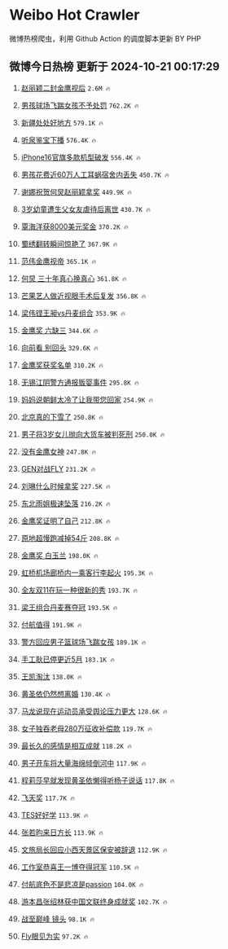 # Weibo Hot Crawler 



微博热榜爬虫，利用 Github Action 的调度脚本更新 BY PHP 


## 微博今日热榜 更新于 2024-10-21 00:17:29 
1. [赵丽颖二封金鹰视后](https://s.weibo.com/weibo?q=%E8%B5%B5%E4%B8%BD%E9%A2%96%E4%BA%8C%E5%B0%81%E9%87%91%E9%B9%B0%E8%A7%86%E5%90%8E&t=31&band_rank=1&Refer=top) `2.6M 🔥` 

1. [男孩球场飞踹女孩不予处罚](https://s.weibo.com/weibo?q=%23%E7%94%B7%E5%AD%A9%E7%90%83%E5%9C%BA%E9%A3%9E%E8%B8%B9%E5%A5%B3%E5%AD%A9%E4%B8%8D%E4%BA%88%E5%A4%84%E7%BD%9A%23&t=31&band_rank=2&Refer=top) `762.2K 🔥` 

1. [新疆处处好地方](https://s.weibo.com/weibo?q=%23%E6%96%B0%E7%96%86%E5%A4%84%E5%A4%84%E5%A5%BD%E5%9C%B0%E6%96%B9%23&t=31&band_rank=3&Refer=top) `579.1K 🔥` 

1. [听泉鉴宝下播](https://s.weibo.com/weibo?q=%E5%90%AC%E6%B3%89%E9%89%B4%E5%AE%9D%E4%B8%8B%E6%92%AD&t=31&band_rank=4&Refer=top) `576.4K 🔥` 

1. [iPhone16官旗多款机型破发](https://s.weibo.com/weibo?q=%23iPhone16%E5%AE%98%E6%97%97%E5%A4%9A%E6%AC%BE%E6%9C%BA%E5%9E%8B%E7%A0%B4%E5%8F%91%23&t=31&band_rank=5&Refer=top) `556.4K 🔥` 

1. [男孩花费近60万人工耳蜗宿舍内丢失](https://s.weibo.com/weibo?q=%23%E7%94%B7%E5%AD%A9%E8%8A%B1%E8%B4%B9%E8%BF%9160%E4%B8%87%E4%BA%BA%E5%B7%A5%E8%80%B3%E8%9C%97%E5%AE%BF%E8%88%8D%E5%86%85%E4%B8%A2%E5%A4%B1%23&t=31&band_rank=6&Refer=top) `450.7K 🔥` 

1. [谢娜祝贺何炅赵丽颖拿奖](https://s.weibo.com/weibo?q=%23%E8%B0%A2%E5%A8%9C%E7%A5%9D%E8%B4%BA%E4%BD%95%E7%82%85%E8%B5%B5%E4%B8%BD%E9%A2%96%E6%8B%BF%E5%A5%96%23&t=31&band_rank=7&Refer=top) `449.9K 🔥` 

1. [3岁幼童遭生父女友虐待后离世](https://s.weibo.com/weibo?q=%233%E5%B2%81%E5%B9%BC%E7%AB%A5%E9%81%AD%E7%94%9F%E7%88%B6%E5%A5%B3%E5%8F%8B%E8%99%90%E5%BE%85%E5%90%8E%E7%A6%BB%E4%B8%96%23&t=31&band_rank=8&Refer=top) `430.7K 🔥` 

1. [覃海洋获8000美元奖金](https://s.weibo.com/weibo?q=%23%E8%A6%83%E6%B5%B7%E6%B4%8B%E8%8E%B78000%E7%BE%8E%E5%85%83%E5%A5%96%E9%87%91%23&t=31&band_rank=9&Refer=top) `370.2K 🔥` 

1. [蜀绣翻转瞬间惊艳了](https://s.weibo.com/weibo?q=%23%E8%9C%80%E7%BB%A3%E7%BF%BB%E8%BD%AC%E7%9E%AC%E9%97%B4%E6%83%8A%E8%89%B3%E4%BA%86%23&t=31&band_rank=10&Refer=top) `367.9K 🔥` 

1. [范伟金鹰视帝](https://s.weibo.com/weibo?q=%23%E8%8C%83%E4%BC%9F%E9%87%91%E9%B9%B0%E8%A7%86%E5%B8%9D%23&t=31&band_rank=11&Refer=top) `365.1K 🔥` 

1. [何炅 三十年真心换真心](https://s.weibo.com/weibo?q=%E4%BD%95%E7%82%85%20%E4%B8%89%E5%8D%81%E5%B9%B4%E7%9C%9F%E5%BF%83%E6%8D%A2%E7%9C%9F%E5%BF%83&t=31&band_rank=12&Refer=top) `361.8K 🔥` 

1. [芒果艺人做近视眼手术后复发](https://s.weibo.com/weibo?q=%E8%8A%92%E6%9E%9C%E8%89%BA%E4%BA%BA%E5%81%9A%E8%BF%91%E8%A7%86%E7%9C%BC%E6%89%8B%E6%9C%AF%E5%90%8E%E5%A4%8D%E5%8F%91&t=31&band_rank=13&Refer=top) `356.8K 🔥` 

1. [梁伟铿王昶vs丹麦组合](https://s.weibo.com/weibo?q=%23%E6%A2%81%E4%BC%9F%E9%93%BF%E7%8E%8B%E6%98%B6vs%E4%B8%B9%E9%BA%A6%E7%BB%84%E5%90%88%23&t=31&band_rank=14&Refer=top) `353.9K 🔥` 

1. [金鹰奖 六缺三](https://s.weibo.com/weibo?q=%E9%87%91%E9%B9%B0%E5%A5%96%20%E5%85%AD%E7%BC%BA%E4%B8%89&t=31&band_rank=15&Refer=top) `344.6K 🔥` 

1. [向前看 别回头](https://s.weibo.com/weibo?q=%E5%90%91%E5%89%8D%E7%9C%8B%20%E5%88%AB%E5%9B%9E%E5%A4%B4&t=31&band_rank=16&Refer=top) `329.6K 🔥` 

1. [金鹰奖获奖名单](https://s.weibo.com/weibo?q=%E9%87%91%E9%B9%B0%E5%A5%96%E8%8E%B7%E5%A5%96%E5%90%8D%E5%8D%95&t=31&band_rank=17&Refer=top) `310.2K 🔥` 

1. [无锡江阴警方通报贩婴事件](https://s.weibo.com/weibo?q=%23%E6%97%A0%E9%94%A1%E6%B1%9F%E9%98%B4%E8%AD%A6%E6%96%B9%E9%80%9A%E6%8A%A5%E8%B4%A9%E5%A9%B4%E4%BA%8B%E4%BB%B6%23&t=31&band_rank=18&Refer=top) `295.8K 🔥` 

1. [妈妈说朝鲜太冷了让我带您回家](https://s.weibo.com/weibo?q=%23%E5%A6%88%E5%A6%88%E8%AF%B4%E6%9C%9D%E9%B2%9C%E5%A4%AA%E5%86%B7%E4%BA%86%E8%AE%A9%E6%88%91%E5%B8%A6%E6%82%A8%E5%9B%9E%E5%AE%B6%23&t=31&band_rank=19&Refer=top) `254.9K 🔥` 

1. [北京真的下雪了](https://s.weibo.com/weibo?q=%23%E5%8C%97%E4%BA%AC%E7%9C%9F%E7%9A%84%E4%B8%8B%E9%9B%AA%E4%BA%86%23&t=31&band_rank=20&Refer=top) `250.8K 🔥` 

1. [男子将3岁女儿抛向大货车被判死刑](https://s.weibo.com/weibo?q=%23%E7%94%B7%E5%AD%90%E5%B0%863%E5%B2%81%E5%A5%B3%E5%84%BF%E6%8A%9B%E5%90%91%E5%A4%A7%E8%B4%A7%E8%BD%A6%E8%A2%AB%E5%88%A4%E6%AD%BB%E5%88%91%23&t=31&band_rank=21&Refer=top) `250.0K 🔥` 

1. [没有金鹰女神](https://s.weibo.com/weibo?q=%E6%B2%A1%E6%9C%89%E9%87%91%E9%B9%B0%E5%A5%B3%E7%A5%9E&t=31&band_rank=22&Refer=top) `247.8K 🔥` 

1. [GEN对战FLY](https://s.weibo.com/weibo?q=%23GEN%E5%AF%B9%E6%88%98FLY%23&t=31&band_rank=23&Refer=top) `231.2K 🔥` 

1. [刘琳什么时候拿奖](https://s.weibo.com/weibo?q=%E5%88%98%E7%90%B3%E4%BB%80%E4%B9%88%E6%97%B6%E5%80%99%E6%8B%BF%E5%A5%96&t=31&band_rank=24&Refer=top) `227.5K 🔥` 

1. [东北雨姐极速坠落](https://s.weibo.com/weibo?q=%23%E4%B8%9C%E5%8C%97%E9%9B%A8%E5%A7%90%E6%9E%81%E9%80%9F%E5%9D%A0%E8%90%BD%23&t=31&band_rank=25&Refer=top) `216.2K 🔥` 

1. [金鹰奖证明了自己](https://s.weibo.com/weibo?q=%E9%87%91%E9%B9%B0%E5%A5%96%E8%AF%81%E6%98%8E%E4%BA%86%E8%87%AA%E5%B7%B1&t=31&band_rank=26&Refer=top) `212.8K 🔥` 

1. [原地超慢跑减掉54斤](https://s.weibo.com/weibo?q=%E5%8E%9F%E5%9C%B0%E8%B6%85%E6%85%A2%E8%B7%91%E5%87%8F%E6%8E%8954%E6%96%A4&t=31&band_rank=27&Refer=top) `208.8K 🔥` 

1. [金鹰奖 白玉兰](https://s.weibo.com/weibo?q=%E9%87%91%E9%B9%B0%E5%A5%96%20%E7%99%BD%E7%8E%89%E5%85%B0&t=31&band_rank=28&Refer=top) `198.0K 🔥` 

1. [虹桥机场廊桥内一乘客行李起火](https://s.weibo.com/weibo?q=%23%E8%99%B9%E6%A1%A5%E6%9C%BA%E5%9C%BA%E5%BB%8A%E6%A1%A5%E5%86%85%E4%B8%80%E4%B9%98%E5%AE%A2%E8%A1%8C%E6%9D%8E%E8%B5%B7%E7%81%AB%23&t=31&band_rank=29&Refer=top) `195.3K 🔥` 

1. [全友双11在玩一种很新的秀](https://s.weibo.com/weibo?q=%23%E5%85%A8%E5%8F%8B%E5%8F%8C11%E5%9C%A8%E7%8E%A9%E4%B8%80%E7%A7%8D%E5%BE%88%E6%96%B0%E7%9A%84%E7%A7%80%23&t=31&band_rank=30&Refer=top) `193.7K 🔥` 

1. [梁王组合丹麦赛夺冠](https://s.weibo.com/weibo?q=%23%E6%A2%81%E7%8E%8B%E7%BB%84%E5%90%88%E4%B8%B9%E9%BA%A6%E8%B5%9B%E5%A4%BA%E5%86%A0%23&t=31&band_rank=31&Refer=top) `193.5K 🔥` 

1. [付航值得](https://s.weibo.com/weibo?q=%23%E4%BB%98%E8%88%AA%E5%80%BC%E5%BE%97%23&t=31&band_rank=32&Refer=top) `191.9K 🔥` 

1. [警方回应男子篮球场飞踹女孩](https://s.weibo.com/weibo?q=%23%E8%AD%A6%E6%96%B9%E5%9B%9E%E5%BA%94%E7%94%B7%E5%AD%90%E7%AF%AE%E7%90%83%E5%9C%BA%E9%A3%9E%E8%B8%B9%E5%A5%B3%E5%AD%A9%23&t=31&band_rank=33&Refer=top) `189.1K 🔥` 

1. [手工耿已停更近5月](https://s.weibo.com/weibo?q=%23%E6%89%8B%E5%B7%A5%E8%80%BF%E5%B7%B2%E5%81%9C%E6%9B%B4%E8%BF%915%E6%9C%88%23&t=31&band_rank=34&Refer=top) `183.1K 🔥` 

1. [王凯淘汰](https://s.weibo.com/weibo?q=%E7%8E%8B%E5%87%AF%E6%B7%98%E6%B1%B0&t=31&band_rank=35&Refer=top) `138.0K 🔥` 

1. [黄圣依仍然想离婚](https://s.weibo.com/weibo?q=%23%E9%BB%84%E5%9C%A3%E4%BE%9D%E4%BB%8D%E7%84%B6%E6%83%B3%E7%A6%BB%E5%A9%9A%23&t=31&band_rank=36&Refer=top) `130.4K 🔥` 

1. [马龙说现在运动员承受舆论压力更大](https://s.weibo.com/weibo?q=%23%E9%A9%AC%E9%BE%99%E8%AF%B4%E7%8E%B0%E5%9C%A8%E8%BF%90%E5%8A%A8%E5%91%98%E6%89%BF%E5%8F%97%E8%88%86%E8%AE%BA%E5%8E%8B%E5%8A%9B%E6%9B%B4%E5%A4%A7%23&t=31&band_rank=37&Refer=top) `128.6K 🔥` 

1. [女子独吞老母280万征收补偿款](https://s.weibo.com/weibo?q=%23%E5%A5%B3%E5%AD%90%E7%8B%AC%E5%90%9E%E8%80%81%E6%AF%8D280%E4%B8%87%E5%BE%81%E6%94%B6%E8%A1%A5%E5%81%BF%E6%AC%BE%23&t=31&band_rank=38&Refer=top) `119.7K 🔥` 

1. [最长久的感情是相互成就](https://s.weibo.com/weibo?q=%23%E6%9C%80%E9%95%BF%E4%B9%85%E7%9A%84%E6%84%9F%E6%83%85%E6%98%AF%E7%9B%B8%E4%BA%92%E6%88%90%E5%B0%B1%23&t=31&band_rank=39&Refer=top) `118.2K 🔥` 

1. [男子开车将大量海绵倾倒河中](https://s.weibo.com/weibo?q=%23%E7%94%B7%E5%AD%90%E5%BC%80%E8%BD%A6%E5%B0%86%E5%A4%A7%E9%87%8F%E6%B5%B7%E7%BB%B5%E5%80%BE%E5%80%92%E6%B2%B3%E4%B8%AD%23&t=31&band_rank=40&Refer=top) `117.9K 🔥` 

1. [程莉莎早就发现黄圣依懒得听杨子说话](https://s.weibo.com/weibo?q=%23%E7%A8%8B%E8%8E%89%E8%8E%8E%E6%97%A9%E5%B0%B1%E5%8F%91%E7%8E%B0%E9%BB%84%E5%9C%A3%E4%BE%9D%E6%87%92%E5%BE%97%E5%90%AC%E6%9D%A8%E5%AD%90%E8%AF%B4%E8%AF%9D%23&t=31&band_rank=41&Refer=top) `117.8K 🔥` 

1. [飞天奖](https://s.weibo.com/weibo?q=%E9%A3%9E%E5%A4%A9%E5%A5%96&t=31&band_rank=42&Refer=top) `117.7K 🔥` 

1. [TES好好学](https://s.weibo.com/weibo?q=%23TES%E5%A5%BD%E5%A5%BD%E5%AD%A6%23&t=31&band_rank=43&Refer=top) `113.9K 🔥` 

1. [张若昀来日方长](https://s.weibo.com/weibo?q=%E5%BC%A0%E8%8B%A5%E6%98%80%E6%9D%A5%E6%97%A5%E6%96%B9%E9%95%BF&t=31&band_rank=44&Refer=top) `113.9K 🔥` 

1. [文旅局长回应小西天景区保安被辞退](https://s.weibo.com/weibo?q=%23%E6%96%87%E6%97%85%E5%B1%80%E9%95%BF%E5%9B%9E%E5%BA%94%E5%B0%8F%E8%A5%BF%E5%A4%A9%E6%99%AF%E5%8C%BA%E4%BF%9D%E5%AE%89%E8%A2%AB%E8%BE%9E%E9%80%80%23&t=31&band_rank=45&Refer=top) `112.9K 🔥` 

1. [工作室恭喜王一博夺得冠军](https://s.weibo.com/weibo?q=%23%E5%B7%A5%E4%BD%9C%E5%AE%A4%E6%81%AD%E5%96%9C%E7%8E%8B%E4%B8%80%E5%8D%9A%E5%A4%BA%E5%BE%97%E5%86%A0%E5%86%9B%23&t=31&band_rank=46&Refer=top) `110.5K 🔥` 

1. [付航底色不是悲凉是passion](https://s.weibo.com/weibo?q=%E4%BB%98%E8%88%AA%E5%BA%95%E8%89%B2%E4%B8%8D%E6%98%AF%E6%82%B2%E5%87%89%E6%98%AFpassion&t=31&band_rank=47&Refer=top) `104.0K 🔥` 

1. [游本昌张绍林获中国文联终身成就奖](https://s.weibo.com/weibo?q=%23%E6%B8%B8%E6%9C%AC%E6%98%8C%E5%BC%A0%E7%BB%8D%E6%9E%97%E8%8E%B7%E4%B8%AD%E5%9B%BD%E6%96%87%E8%81%94%E7%BB%88%E8%BA%AB%E6%88%90%E5%B0%B1%E5%A5%96%23&t=31&band_rank=48&Refer=top) `102.7K 🔥` 

1. [战至巅峰 镜头](https://s.weibo.com/weibo?q=%E6%88%98%E8%87%B3%E5%B7%85%E5%B3%B0%20%E9%95%9C%E5%A4%B4&t=31&band_rank=49&Refer=top) `98.1K 🔥` 

1. [Fly眼见为实](https://s.weibo.com/weibo?q=%23Fly%E7%9C%BC%E8%A7%81%E4%B8%BA%E5%AE%9E%23&t=31&band_rank=50&Refer=top) `97.2K 🔥` 


